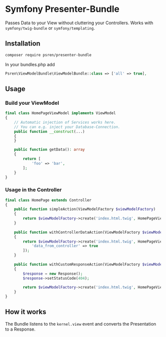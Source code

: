 # Symfony Presenter-Bundle

Passes Data to your View without cluttering your Controllers.
Works with ```symfony/twig-bundle``` or ```symfony/templating```.

## Installation

```sh
composer require psren/presenter-bundle
```

In your bundles.php add
```php
Psren\ViewModelBundle\ViewModelBundle::class => ['all' => true],
```

## Usage

### Build your ViewModel

```php
final class HomePageViewModel implements ViewModel
{
    // Automatic injection of Services works here.
    // You can e.g. inject your Database-Connection.
    public function __construct(...)
    {
    }

    public function getData(): array
    {
        return [
            'foo' => 'bar',
        ];
    }
}
```

### Usage in the Controller

```php
final class HomePage extends Controller
{
    public function simpleAction(ViewModelFactory $viewModelFactory)
    {
        return $viewModelFactory->create('index.html.twig', HomePageViewModel::class);
    }
    
    public function withControllerDataAction(ViewModelFactory $viewModelFactory)
    {
        return $viewModelFactory->create('index.html.twig', HomePageViewModel::class, [
            'data_from_controller' => true
        ]);
    }
    
    public function withCustomResponseAction(ViewModelFactory $viewModelFactory)
    {
        $response = new Response();
        $response->setStatusCode(404);
        
        return $viewModelFactory->create('index.html.twig', HomePageViewModel::class, [], $response);
    }
}
```

## How it works

The Bundle listens to the ```kernel.view``` event and converts the Presentation to a Response.